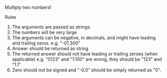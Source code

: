 Multiply two numbers!

Rules
1. The arguments are passed as strings.
2. The numbers will be very large
3. The arguments can be negative, in decimals, and might have leading and trailing zeros. e.g. "-01.300"
4. Answer should be returned as string
5. The returned answer should not have leading or trailing zeroes (when applicable) e.g. "0123" and "1.100" are wrong, they should be "123" and "1.1"
6. Zero should not be signed and "-0.0" should be simply returned as "0".
